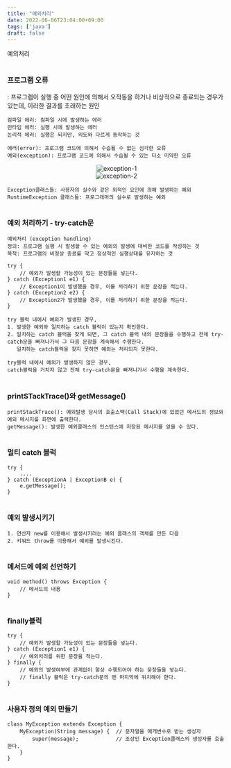 ```yaml
---
title: "예외처리"
date: 2022-06-06T23:04:00+09:00
tags: ['java']
draft: false
---
```


예외처리
<!--more-->

#
### 프로그램 오류
: 프로그램이 실행 중 어떤 원인에 의해서 오작동을 하거나 비상적으로 종료되는 경우가 있는데, 이러한 결과를 초래하는 원인

```
컴파일 에러: 컴파일 시에 발생하는 에러
런타임 에러: 실행 시에 발생하는 에러
논리적 에러: 실행은 되지만, 의도와 다르게 동작하는 것
```

```
에러(error): 프로그램 코드에 의해서 수습될 수 없는 심각한 오류
예외(exception): 프로그램 코드에 의해서 수습될 수 있는 다소 미약한 오류 
```

<div style="text-align:center">
    <img src="/images/java/basic-7-1.png" alt="exception-1" />
</div>
<div style="text-align:center">
    <img src="/images/java/basic-7-2.png" alt="exception-2" />
</div>

```
Exception클래스들: 사용자의 실수와 같은 외적인 요인에 의해 발생하는 예외
RuntimeException 클래스들: 프로그래머의 실수로 발생하는 예외
```


#
### 예외 처리하기 - try-catch문
```
예외처리 (exception handling)
정의: 프로그램 실행 시 발생할 수 있는 예외의 발생에 대비한 코드를 작성하는 것
목적: 프로그램의 비정상 종료를 막고 정상적인 실행상태를 유지하는 것
```

```
try {
    // 예외가 발생할 가능성이 있는 문장들을 넣는다.
} catch (Exception1 e1) {
    // Exception1이 발생했을 경우, 이를 처리하기 위한 문장을 적는다.
} catch (Exception2 e2) {
    // Exception2가 발생했을 경우, 이를 처리하기 위한 문장을 적는다.
}
```

```
try 블럭 내에서 예외가 발생한 경우,
1. 발생한 예외와 일치하는 catch 블럭이 있는지 확인한다.
2. 일치하는 catch 블럭을 찾게 되면, 그 catch 블럭 내의 문장들을 수행하고 전체 try-catch문을 빠져나가서 그 다음 문장을 계속해서 수행한다.
   일치하는 catch블럭을 찾지 못하면 예외는 처리되지 못한다.

try블럭 내에서 예외가 발생하지 않은 경우,
catch블럭을 거치지 않고 전체 try-catch문을 빠져나가서 수행을 계속한다.
```


#
### printSTackTrace()와 getMessage()
```
printStackTrace(): 예외발생 당시의 호출스택(Call Stack)에 있었던 메서드의 정보와 예외 메시지를 화면에 출력한다.
getMessage(): 발생한 예외클래스의 인스턴스에 저장된 메시지를 얻을 수 있다.
```


#
### 멀티 catch 블럭
```
try {
    ....
} catch (ExceptionA | ExceptionB e) {
    e.getMessage();
}
```


#
### 예외 발생시키기
```
1. 연산자 new를 이용해서 발생시키려는 예외 클래스의 객체를 만든 다음
2. 키워드 throw를 이용해서 예외를 발생시킨다.
```


#
### 메서드에 예외 선언하기
```
void method() throws Exception {
    // 메서드의 내용
}
```


#
### finally블럭
```
try {
    // 예외가 발생할 가능성이 있는 문장들을 넣는다.
} catch (Exception1 e1) {
    // 예외처리를 위한 문장을 적는다.
} finally {
    // 예외의 발생여부에 관계없이 항상 수행되어야 하는 문장들을 넣는다.
    // finally 블럭은 try-catch문의 맨 마지막에 위치해야 한다.
}
```


#
### 사용자 정의 예외 만들기
```
class MyException extends Exception {
    MyException(String message) {  // 문자열을 매개변수로 받는 생성자
        super(message);            // 조상인 Exception클래스의 생성자를 호출한다.
    }
}
```